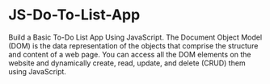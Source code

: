# JS-Do-To-List-App
Build a Basic To-Do List App Using JavaScript.
The Document Object Model (DOM) is the data representation of the objects that comprise the structure and content of a web page. You can access all the DOM elements on the website and dynamically create, read, update, and delete (CRUD) them using JavaScript.
